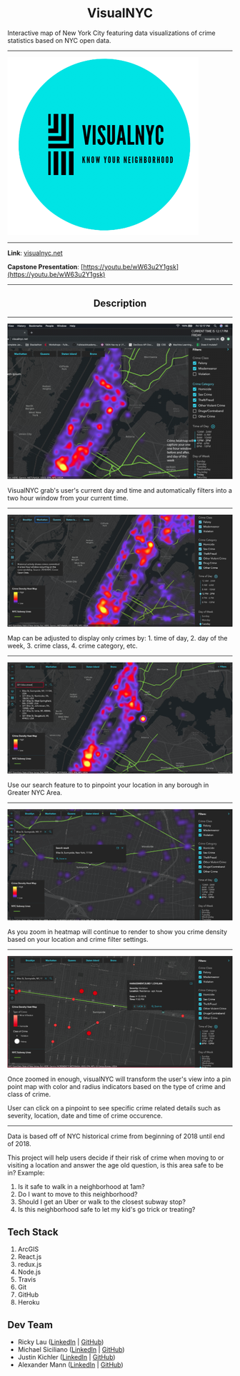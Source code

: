 <h1 align="center">VisualNYC</h1>

Interactive map of New York City featuring data visualizations of crime statistics based on NYC open data.

---

![](./visualnyc-logo.png)

---

**Link**: [visualnyc.net](http://www.visualnyc.net/)

**Capstone Presentation**: [https://youtu.be/wW63u2Y1gsk](https://youtu.be/wW63u2Y1gsk)

---

<h2 align="center">Description</h2>

---

![](./visualnyc-init.png)

VisualNYC grab's user's current day and time and automatically filters into a two hour window from your current time.

---

![Map displaying criminal activity in 2018 on Tuesdays between 12 and 2 p.m.](./VisualNYC.png)

Map can be adjusted to display only crimes by: 1. time of day, 2. day of the week, 3. crime class, 4. crime category, etc.

---

![](./visualnyc-search.png)

Use our search feature to to pinpoint your location in any borough in Greater NYC Area.

---

![](visualnyc-zoomed.png)

As you zoom in heatmap will continue to render to show you crime density based on your location and crime filter settings.

---

![](visualnyc-pinpoint.png)

Once zoomed in enough, visualNYC will transform the user's view into a pin point map with color and radius indicators based on the type of crime and class of crime.

User can click on a pinpoint to see specific crime related details such as severity, location, date and time of crime occurence.

---

Data is based off of NYC historical crime from beginning of 2018 until end of 2018.

This project will help users decide if their risk of crime when moving to or visiting a location and answer the age old question, is this area safe to be in? Example:

1.  Is it safe to walk in a neighborhood at 1am?
2.  Do I want to move to this neighborhood?
3.  Should I get an Uber or walk to the closest subway stop?
4.  Is this neighborhood safe to let my kid's go trick or treating?

## Tech Stack

1.  ArcGIS
2.  React.js
3.  redux.js
4.  Node.js
5.  Travis
6.  Git
7.  GitHub
8.  Heroku

## Dev Team

* Ricky Lau ([LinkedIn](https://www.linkedin.com/in/rickylaudev) | [GitHub](https://github.com/rickylaufitness))
* Michael Siciliano ([LinkedIn](https://www.linkedin.com/in/michael-siciliano-1904/) | [GitHub](https://github.com/msicil))
* Justin Kichler ([LinkedIn](https://www.linkedin.com/in/justinkichler/) | [GitHub](https://github.com/jkichler))
* Alexander Mann ([LinkedIn](https://www.linkedin.com/in/alexandermann2015/) | [GitHub](https://github.com/AlexanderMann2015))
